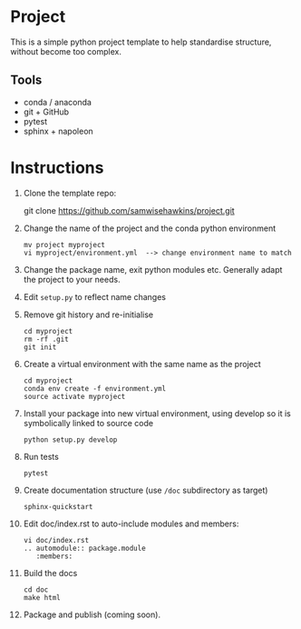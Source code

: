 # Project

This is a simple python project template to help standardise structure, without become too complex.

## Tools

  * conda / anaconda
  * git + GitHub
  * pytest
  * sphinx + napoleon


# Instructions

1.  Clone the template repo:
    
    git clone https://github.com/samwisehawkins/project.git

2.  Change the name of the project and the conda python environment
    
        mv project myproject 
        vi myproject/environment.yml  --> change environment name to match
        

3.  Change the package name, exit python modules etc. Generally adapt the project to your needs.

4.  Edit `setup.py` to reflect name changes

5.  Remove git history and re-initialise
    
        cd myproject 
        rm -rf .git 
        git init
        

6.  Create a virtual environment with the same name as the project
    
        cd myproject 
        conda env create -f environment.yml 
        source activate myproject
        

7.  Install your package into new virtual environment, using develop so it is symbolically linked to source code
    
        python setup.py develop
        

8.  Run tests
    
        pytest
        

9.  Create documentation structure (use `/doc` subdirectory as target)
    
        sphinx-quickstart
        

10. Edit doc/index.rst to auto-include modules and members:
    
        vi doc/index.rst
        .. automodule:: package.module
           :members:
        

11. Build the docs
    
        cd doc
        make html
        

12. Package and publish (coming soon).
